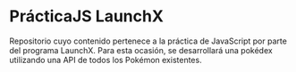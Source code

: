 # PrácticaJS LaunchX
Repositorio cuyo contenido pertenece a la práctica de JavaScript por parte del programa LaunchX. Para esta ocasión, se desarrollará una pokédex utilizando una API de todos los Pokémon existentes.
